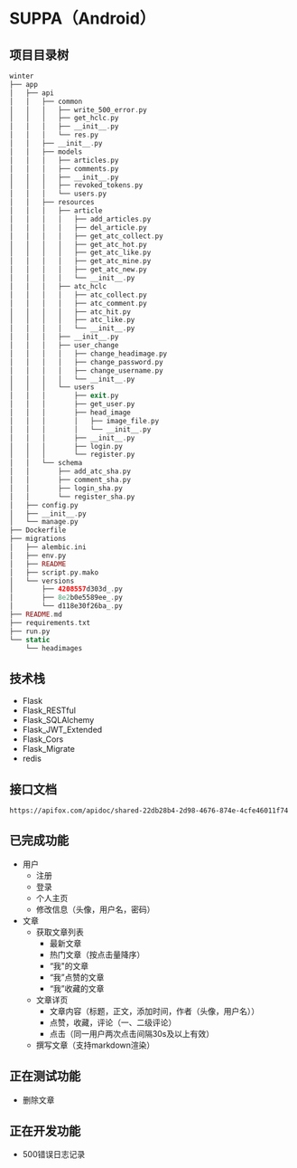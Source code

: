 # SUPPA（Android）

## 项目目录树

```php
winter
├── app
│   ├── api
│   │   ├── common
│   │   │   ├── write_500_error.py
│   │   │   ├── get_hclc.py
│   │   │   ├── __init__.py
│   │   │   └── res.py
│   │   ├── __init__.py
│   │   ├── models
│   │   │   ├── articles.py
│   │   │   ├── comments.py
│   │   │   ├── __init__.py
│   │   │   ├── revoked_tokens.py
│   │   │   └── users.py
│   │   ├── resources
│   │   │   ├── article
│   │   │   │   ├── add_articles.py
│   │   │   │   ├── del_article.py
│   │   │   │   ├── get_atc_collect.py
│   │   │   │   ├── get_atc_hot.py
│   │   │   │   ├── get_atc_like.py
│   │   │   │   ├── get_atc_mine.py
│   │   │   │   ├── get_atc_new.py
│   │   │   │   └── __init__.py
│   │   │   ├── atc_hclc
│   │   │   │   ├── atc_collect.py
│   │   │   │   ├── atc_comment.py
│   │   │   │   ├── atc_hit.py
│   │   │   │   ├── atc_like.py
│   │   │   │   └── __init__.py
│   │   │   ├── __init__.py
│   │   │   ├── user_change
│   │   │   │   ├── change_headimage.py
│   │   │   │   ├── change_password.py
│   │   │   │   ├── change_username.py
│   │   │   │   └── __init__.py
│   │   │   └── users
│   │   │       ├── exit.py
│   │   │       ├── get_user.py
│   │   │       ├── head_image
│   │   │       │   ├── image_file.py
│   │   │       │   └── __init__.py
│   │   │       ├── __init__.py
│   │   │       ├── login.py
│   │   │       └── register.py
│   │   └── schema
│   │       ├── add_atc_sha.py
│   │       ├── comment_sha.py
│   │       ├── login_sha.py
│   │       └── register_sha.py
│   ├── config.py
│   ├── __init__.py
│   └── manage.py
├── Dockerfile
├── migrations
│   ├── alembic.ini
│   ├── env.py
│   ├── README
│   ├── script.py.mako
│   └── versions
│       ├── 4208557d303d_.py
│       ├── 8e2b0e5589ee_.py
│       └── d118e30f26ba_.py
├── README.md
├── requirements.txt
├── run.py
└── static
    └── headimages
```

## 技术栈

- Flask
- Flask_RESTful
- Flask_SQLAlchemy
- Flask_JWT_Extended
- Flask_Cors
- Flask_Migrate
- redis

## 接口文档
`https://apifox.com/apidoc/shared-22db28b4-2d98-4676-874e-4cfe46011f74`

## 已完成功能

- 用户
  - 注册
  - 登录
  - 个人主页
  - 修改信息（头像，用户名，密码）
- 文章
  - 获取文章列表
    - 最新文章
    - 热门文章（按点击量降序）
    - “我"的文章
    - “我”点赞的文章
    - “我”收藏的文章
  - 文章详页
    - 文章内容（标题，正文，添加时间，作者（头像，用户名））
    - 点赞，收藏，评论（一、二级评论）
    - 点击（同一用户两次点击间隔30s及以上有效）
  - 撰写文章（支持markdown渲染）

## 正在测试功能

- 删除文章

## 正在开发功能

- 500错误日志记录


